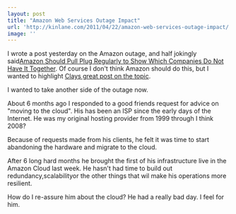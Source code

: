```yaml
---
layout: post
title: "Amazon Web Services Outage Impact"
url: 'http://kinlane.com/2011/04/22/amazon-web-services-outage-impact/'
image: ''
---
```


I wrote a post yesterday on the Amazon outage, and half jokingly said[Amazon Should Pull Plug Regularly to Show Which Companies Do Not Have It Together][1]. Of course I don't think Amazon should do this, but I wanted to highlight [Clays great post on the topic][2].

I wanted to take another side of the outage now.

About 6 months ago I responded to a good friends request for advice on "moving to the cloud". His has been an ISP since the early days of the Internet. He was my original hosting provider from 1999 through I think 2008?

Because of requests made from his clients, he felt it was time to start abandoning the hardware and migrate to the cloud.

After 6 long hard months he brought the first of his infrastructure live in the Amazon Cloud last week. He hasn't had time to build out redundancy,scalabilityor the other things that wil make his operations more resilient.

How do I re-assure him about the cloud? He had a really bad day. I feel for him.

   [1]: http://www.kinlane.com/2011/04/amazon-should-pull-plug-regularly-to-show-which-companies-do-not-have-it-together/ (Amazon should pull the plug regularly to show which companies do not have it together.)
   [2]: http://claylo.com/post/4817029650/where-there-are-clouds-it-sometimes-rains (Clay Loveless post on Amazon Cloud Computing)
